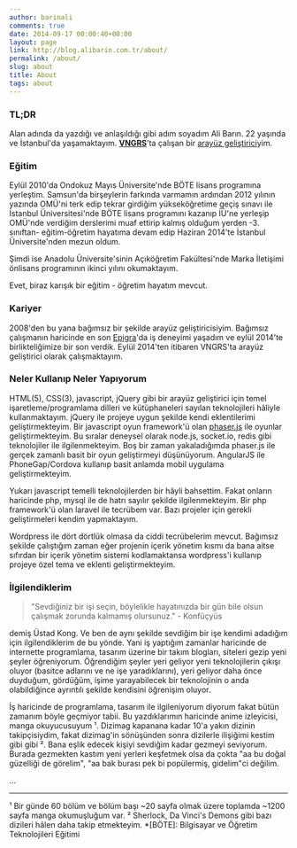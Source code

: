 ```yaml
---
author: barinali
comments: true
date: 2014-09-17 00:00:40+00:00
layout: page
link: http://blog.alibarin.com.tr/about/
permalink: /about/
slug: about
title: About
tags: about
---
```


### **TL;DR**


Alan adında da yazdığı ve anlaşıldığı gibi adım soyadım Ali Barın. 22 yaşında ve İstanbul'da yaşamaktayım. **[VNGRS](http://vngrs.com)**'ta çalışan bir [arayüz geliştirici](http://alibarin.com.tr)yim.


### **Eğitim**


Eylül 2010'da Ondokuz Mayıs Üniversite'nde BÖTE lisans programına yerleştim. Samsun'da birşeylerin farkında varmamın ardından 2012 yılının yazında OMÜ'ni terk edip tekrar girdiğim yükseköğretime geçiş sınavı ile İstanbul Üniversitesi'nde BÖTE lisans programını kazanıp İÜ'ne yerleşip OMÜ'nde verdiğim derslerimi muaf ettirip kalmış olduğum yerden -3. sınıftan- eğitim-öğretim hayatıma devam edip Haziran 2014'te İstanbul Üniversite'nden mezun oldum.

Şimdi ise Anadolu Üniversite'sinin Açıköğretim Fakültesi'nde Marka İletişimi önlisans programının ikinci yılını okumaktayım.

Evet, biraz karışık bir eğitim - öğretim hayatım mevcut.


### **Kariyer**


2008'den bu yana bağımsız bir şekilde arayüz geliştiricisiyim. Bağımsız çalışmanın haricinde en son [Epigra](http://epigra.com/)'da iş deneyimi yaşadım ve eylül 2014'te birlikteliğimize bir son verdik. Eylül 2014'ten itibaren VNGRS'ta arayüz geliştirici olarak çalışmaktayım.


### **Neler Kullanıp Neler Yapıyorum**


HTML(5), CSS(3), javascript, jQuery gibi bir arayüz geliştirici için temel işaretleme/programlama dilleri ve kütüphaneleri sayılan teknolojileri hâliyle kullanmaktayım. jQuery ile projeye uygun şekilde kendi eklentilerimi geliştirmekteyim. Bir javascript oyun framework'ü olan [phaser.js](http://phaser.io) ile oyunlar geliştirmekteyim. Bu sıralar deneysel olarak node.js, socket.io, redis gibi teknolojiler ile ilgilenmekteyim. Boş bir zaman yakaladığımda phaser.js ile gerçek zamanlı basit bir oyun geliştirmeyi düşünüyorum. AngularJS ile PhoneGap/Cordova kullanıp basit anlamda mobil uygulama geliştirmekteyim.

Yukarı javascript temelli teknolojilerden bir hâyli bahsettim. Fakat onların haricinde php, mysql ile de hatrı sayılır şekilde ilgilenmekteyim. Bir php framework'ü olan laravel ile tecrübem var. Bazı projeler için gerekli geliştirmeleri kendim yapmaktayım.

Wordpress ile dört dörtlük olmasa da ciddi tecrübelerim mevcut. Bağımsız şekilde çalıştığım zaman eğer projenin içerik yönetim kısmı da bana aitse sıfırdan bir içerik yönetim sistemi kodlamaktansa wordpress'i kullanıp projeye özel tema ve eklenti geliştirmekteyim.


### **İlgilendiklerim**




<blockquote>"Sevdiğiniz bir işi seçin, böylelikle hayatınızda bir gün bile olsun çalışmak zorunda kalmamış olursunuz." - Konfüçyüs</blockquote>


demiş Üstad Kong. Ve ben de aynı şekilde sevdiğim bir işe kendimi adadığım için ilgilendiklerim de bu yönde. Yani iş yaptığım zamanlar haricinde de internette programlama, tasarım üzerine bir takım blogları, siteleri gezip yeni şeyler öğreniyorum. Öğrendiğim şeyler yeri geliyor yeni teknolojilerin çıkışı oluyor (basitce adlarını ve ne işe yaradıklarını), yeri geliyor daha önce duyduğum, gördüğüm, işime yarayabilecek bir teknolojinin o anda olabildiğince ayrıntılı şekilde kendisini öğrenişim oluyor.

İş haricinde de programlama, tasarım ile ilgileniyorum diyorum fakat bütün zamanım böyle geçmiyor tabii. Bu yazdıklarımın haricinde anime izleyicisi, manga okuyucusuyum ¹. Dizimag kapanana kadar 10'a yakın dizinin takipçisiydim, fakat dizimag'in sönüşünden sonra dizilerle ilişiğimi kestim gibi gibi ². Bana eşlik edecek kişiyi sevdiğim kadar gezmeyi seviyorum. Burada gezmekten kastım yeni yerleri keşfetmek olsa da çokta "aa bu doğal güzelliği de görelim", "aa bak burası pek bi popülermiş, gidelim"ci değilim.

...



* * *



¹ Bir günde 60 bölüm ve bölüm başı ~20 sayfa olmak üzere toplamda ~1200 sayfa manga okumuşluğum var.
² Sherlock, Da Vinci's Demons gibi bazı dizileri hâlen daha takip etmekteyim.
  *[BÖTE]: Bilgisayar ve Öğretim Teknolojileri Eğitimi
